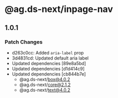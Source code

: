 # @ag.ds-next/inpage-nav

## 1.0.1

### Patch Changes

- d263c0cc: Added `aria-label` prop
- 3d4831cd: Updated default aria label
- Updated dependencies [89e8a5bd]
- Updated dependencies [d1d414c9]
- Updated dependencies [cb844b7e]
  - @ag.ds-next/box@4.0.2
  - @ag.ds-next/core@2.1.2
  - @ag.ds-next/text@4.0.2
